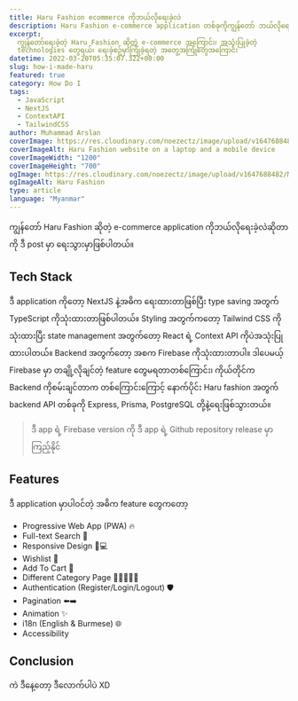 ```yaml
---
title: Haru Fashion ecommerce ကိုဘယ်လိုရေးခဲ့လဲ
description: Haru Fashion e-commerce application တစ်ခုကိုကျွန်တော် ဘယ်လိုရေးခဲ့သလဲ
excerpt:
  ကျွန်တော်ရေးခဲ့တဲ့ Haru Fashion ဆိုတဲ့ e-commerce အကြောင်း၊ အသုံးပြုခဲ့တဲ့
  technologies တွေရယ်၊ ရေးခဲ့စဥ်မှာကြုံခဲ့ရတဲ့ အတွေ့အကြုံတွေအကြောင်း
datetime: 2022-03-20T05:35:07.322+00:00
slug: how-i-made-haru
featured: true
category: How Do I
tags:
  - JavaScript
  - NextJS
  - ContextAPI
  - TailwindCSS
author: Muhammad Arslan
coverImage: https://res.cloudinary.com/noezectz/image/upload/v1647688482/Muhammad Arslan/haru-fashion-og_qotvvg.png
coverImageAlt: Haru Fashion website on a laptop and a mobile device
coverImageWidth: "1200"
coverImageHeight: "700"
ogImage: https://res.cloudinary.com/noezectz/image/upload/v1647688482/Muhammad Arslan/haru-fashion-og_qotvvg.png
ogImageAlt: Haru Fashion
type: article
language: "Myanmar"
---
```


ကျွန်တော် Haru Fashion ဆိုတဲ့ e-commerce application ကိုဘယ်လိုရေးခဲ့လဲဆိုတာကို ဒီ post မှာ ရေးသွားမှာဖြစ်ပါတယ်။

## Tech Stack

ဒီ application ကိုတော့ NextJS နဲ့အဓိက ရေးထားတာဖြစ်ပြီး type saving အတွက် TypeScript ကိုသုံးထားတာဖြစ်ပါတယ်။ Styling အတွက်ကတော့ Tailwind CSS ကိုသုံးထားပြီး state management အတွက်တော့ React ရဲ့ Context API ကိုပဲအသုံးပြုထားပါတယ်။ Backend အတွက်တော့ အစက Firebase ကိုသုံးထားတာပါ။ ဒါပေမယ့် Firebase မှာ တချို့လိုချင်တဲ့ feature တွေမရတာတစ်ကြောင်း၊ ကိုယ်တိုင်က Backend ကိုစမ်းချင်တာက တစ်ကြောင်းကြောင့် နောက်ပိုင်း Haru fashion အတွက် backend API တစ်ခုကို Express, Prisma, PostgreSQL တို့နဲ့ရေးဖြစ်သွားတယ်။

> ဒီ app ရဲ့ Firebase version ကို ဒီ app ရဲ့ Github repository release မှာကြည့်နိုင်

## Features

ဒီ application မှာပါဝင်တဲ့ အဓိက feature တွေကတော့

- Progressive Web App (PWA) 🔥
- Full-text Search 🔎
- Responsive Design 📱💻
- Wishlist 🤍
- Add To Cart 🛒
- Different Category Page 🧑🏻👩🏻🎒
- Authentication (Register/Login/Logout) 🛡️
- Pagination ⬅️➡️
- Animation ✨
- i18n (English & Burmese) 🌐
- Accessibility

## Conclusion

ကဲ ဒီနေ့တော့ ဒီလောက်ပါပဲ XD
